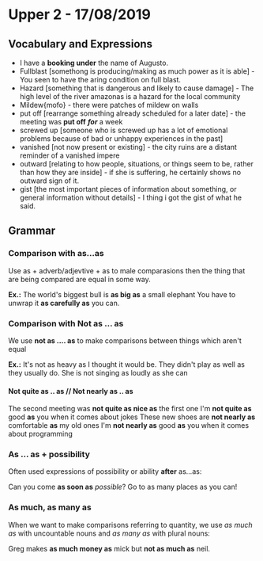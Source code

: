 # Upper 2 - 17/08/2019

## Vocabulary and Expressions 
* I have a **booking under** the name of Augusto.
* Fullblast [somethong is producing/making as much power as it is able] - You seen to have the aring condition on full blast.
* Hazard [something that is dangerous and likely to cause damage] - The high level of the river amazonas is a hazard for the local community
* Mildew{mofo} - there were patches of mildew on walls
* put off [rearrange something already scheduled for a later date] - the meeting was **put off** ***for*** a week
* screwed up [someone who is screwed up has a lot of emotional problems because of bad or unhappy experiences in the past]
* vanished [not now present or existing] - the city ruins are a distant reminder of a vanished impere
* outward [relating to how people, situations, or things seem to be, rather than how they are inside] - if she is suffering, he certainly shows  no outward sign of it.
* gist [the most important pieces of information about something, or general information without details] - I thing i got the gist of what he said. 

## Grammar

### Comparison with as...as
Use as + adverb/adjevtive + as to male comparasions then the thing that are being compared are equal in some way.

**Ex.:**
The world's biggest bull is **as big as** a small elephant
You have to unwrap it **as carefully as** you can. 

### Comparison with Not as ... as
We use **not as .... as** to make comparisons between things which aren't equal

**Ex.:**
It's not as heavy as I thought it would be.
They didn't play as well as they usually do.
She is not singing as loudly as she can

#### Not quite as .. as // Not nearly as .. as
The second meeting was **not quite as nice as** the first one
I'm **not quite as** good **as** you when it comes about jokes
These new shoes are **not nearly as** comfortable **as** my old ones
I'm **not nearly as** good **as** you when it comes about programming

### As ... as + possibility
Often used expressions of possibility or ability **after** as...as:

Can you come **as soon as** *possible*?
Go to as many places as you can!

### As much, as many as
When we want to make comparisons referring to quantity, we use _as much as_ with uncountable nouns and _as many as_ with plural nouns:

Greg makes **as much money as** mick but **not as much as** neil.

